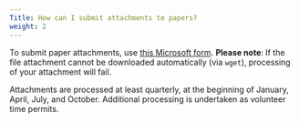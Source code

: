 ```yaml
---
Title: How can I submit attachments to papers?
weight: 2
---
```


To submit paper attachments, use [this Microsoft form](https://forms.office.com/Pages/ResponsePage.aspx?id=DQSIkWdsW0yxEjajBLZtrQAAAAAAAAAAAAMAABqTSThUN0I2VEdZMTk4Sks3S042MVkxUEZQUVdOUS4u).
**Please note**: If the file attachment cannot be downloaded automatically (via `wget`), processing of your attachment will fail.

Attachments are processed at least quarterly, at the beginning of January, April, July, and October.
Additional processing is undertaken as volunteer time permits.
